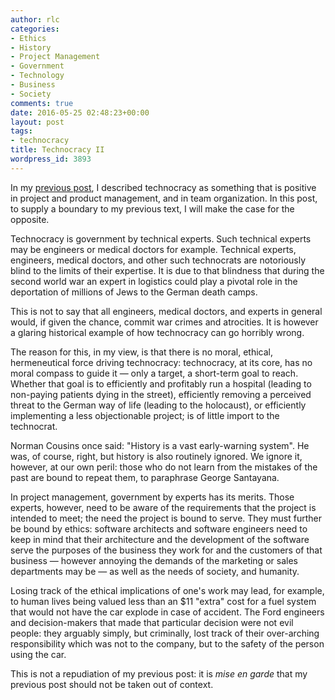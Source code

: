 ```yaml
---
author: rlc
categories:
- Ethics
- History
- Project Management
- Government
- Technology
- Business
- Society
comments: true
date: 2016-05-25 02:48:23+00:00
layout: post
tags:
- technocracy
title: Technocracy II
wordpress_id: 3893
---
```


In my [previous post](/blog/2016/05/technocracy/), I described technocracy as something that is positive in project and product management, and in team organization. In this post, to supply a boundary to my previous text, I will make the case for the opposite.

<!--more-->

Technocracy is government by technical experts. Such technical experts may be engineers or medical doctors for example. Technical experts, engineers, medical doctors, and other such technocrats are notoriously blind to the limits of their expertise. It is due to that blindness that during the second world war an expert in logistics could play a pivotal role in the deportation of millions of Jews to the German death camps.

This is not to say that all engineers, medical doctors, and experts in general would, if given the chance, commit war crimes and atrocities. It is however a glaring historical example of how technocracy can go horribly wrong.

The reason for this, in my view, is that there is no moral, ethical, hermeneutical force driving technocracy: technocracy, at its core, has no moral compass to guide it — only a target, a short-term goal to reach. Whether that goal is to efficiently and profitably run a hospital (leading to non-paying patients dying in the street), efficiently removing a perceived threat to the German way of life (leading to the holocaust), or efficiently implementing a less objectionable project; is of little import to the technocrat.

Norman Cousins once said: "History is a vast early-warning system". He was, of course, right, but history is also routinely ignored. We ignore it, however, at our own peril: those who do not learn from the mistakes of the past are bound to repeat them, to paraphrase George Santayana.

In project management, government by experts has its merits. Those experts, however, need to be aware of the requirements that the project is intended to meet; the need the project is bound to serve. They must further be bound by ethics: software architects and software engineers need to keep in mind that their architecture and the development of the software serve the purposes of the business they work for and the customers of that business — however annoying the demands of the marketing or sales departments may be — as well as the needs of society, and humanity.

Losing track of the ethical implications of one's work may lead, for example, to human lives being valued less than an $11 "extra" cost for a fuel system that would not have the car explode in case of accident. The Ford engineers and decision-makers that made that particular decision were not evil people: they arguably simply, but criminally, lost track of their over-arching responsibility which was not to the company, but to the safety of the person using the car.

This is not a repudiation of my previous post: it is _mise en garde_ that my previous post should not be taken out of context.
